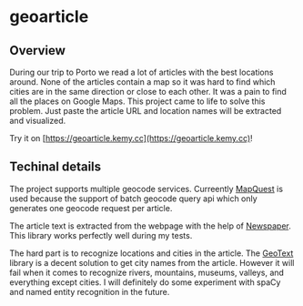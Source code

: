 # geoarticle

## Overview

During our trip to Porto we read a lot of articles with the best locations around. None of the articles contain a map so it was hard to find which cities are in the
same direction or close to each other. It was a pain to find all the places on Google Maps.
This project came to life to solve this problem. Just paste the article URL and location names will be extracted and visualized.

Try it on [https://geoarticle.kemy.cc](https://geoarticle.kemy.cc)! 

## Techinal details

The project supports multiple geocode services. Curreently [MapQuest](https://www.mapquest.com) is used because the support of batch geocode query api which 
only generates one geocode request per article. 

The article text is extracted from the webpage with the help of [Newspaper](https://github.com/codelucas/newspaper). This library works perfectly well during my tests.

The hard part is to recognize locations and cities in the article. The [GeoText](https://github.com/elyase/geotext) library is a decent solution to get city names 
from the article. However it will fail when it comes to recognize rivers, mountains, museums, valleys, and everything except cities. I will definitely do some experiment
with spaCy and named entity recognition in the future.


